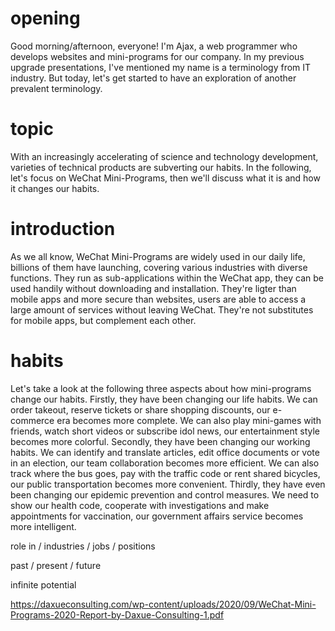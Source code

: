 # opening
Good morning/afternoon, everyone!
I'm Ajax, a web programmer who develops websites and mini-programs for our company.
In my previous upgrade presentations, I've mentioned my name is a terminology from IT industry.
But today, let's get started to have an exploration of another prevalent terminology.

# topic
With an increasingly accelerating of science and technology development, varieties of technical products are subverting our habits.
In the following, let's focus on WeChat Mini-Programs, then we'll discuss what it is and how it changes our habits.

# introduction
As we all know, WeChat Mini-Programs are widely used in our daily life, billions of them have launching, covering various industries with diverse functions.
They run as sub-applications within the WeChat app, they can be used handily without downloading and installation.
They're ligter than mobile apps and more secure than websites, users are able to access a large amount of services without leaving WeChat.
They're not substitutes for mobile apps, but complement each other.

# habits
Let's take a look at the following three aspects about how mini-programs change our habits.
Firstly, they have been changing our life habits.
We can order takeout, reserve tickets or share shopping discounts, our e-commerce era becomes more complete.
We can also play mini-games with friends, watch short videos or subscribe idol news, our entertainment style becomes more colorful.
Secondly, they have been changing our working habits.
We can identify and translate articles, edit office documents or vote in an election, our team collaboration becomes more efficient.
We can also track where the bus goes, pay with the traffic code or rent shared bicycles, our public transportation becomes more convenient.
Thirdly, they have even been changing our epidemic prevention and control measures.
We need to show our health code, cooperate with investigations and make appointments for vaccination, our government affairs service becomes more intelligent.

<!-- how to change our habits -->
  role in / industries / jobs / positions
<!-- comparison -->
  past / present / future

infinite potential

https://daxueconsulting.com/wp-content/uploads/2020/09/WeChat-Mini-Programs-2020-Report-by-Daxue-Consulting-1.pdf